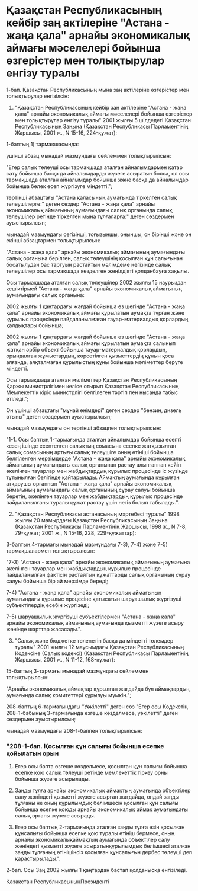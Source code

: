 # Қазақстан Республикасының кейбір заң актілеріне "Астана - жаңа қала" арнайы экономикалық аймағы мәселелері бойынша өзгерістер мен толықтырулар енгізу туралы

1-бап. Қазақстан Республикасының мына заң актілеріне өзгерістер мен толықтырулар енгізілсін:

1. "Қазақстан Республикасының кейбір заң актілеріне "Астана - жаңа қала" арнайы экономикалық аймағы мәселелері бойынша өзгерістер мен толықтырулар енгізу туралы" 2001 жылғы 5 шілдедегі Қазақстан Республикасының Заңына (Қазақстан Республикасы Парламентінің Жаршысы, 2001 ж., N 15-16, 224-құжат):

1-баптың 1) тармақшасында:

үшінші абзац мынадай мазмұндағы сөйлеммен толықтырылсын:

"Егер салық төлеуші осы тармақшада аталған айналымдармен қатар сату бойынша басқа да айналымдарды жүзеге асыратын болса, ол осы тармақшада аталған айналымдар бойынша және басқа да айналымдар бойынша бөлек есеп жүргізуге міндетті.";

төртінші абзацтағы "Астана қаласының аумағында тіркелген салық төлеушілерге:" деген сөздер "Астана - жаңа қала" арнайы экономикалық аймағының аумағындағы салық органында салық төлеушілер ретінде тіркелген мына тұлғаларға:" деген сөздермен ауыстырылсын;

мынадай мазмұндағы сегізінші, тоғызыншы, оныншы, он бірінші және он екінші абзацтармен толықтырылсын:

"Астана - жаңа қала" арнайы экономикалық аймағының аумағындағы салық органына берілген, салық төлеушінің қосылған құн салығынан босатылудан бас тартуын растайтын мәлімдеме негізінде салық төлеушілер осы тармақшада көзделген жеңілдікті қолданбауға хақылы.

Осы тармақшада аталған салық төлеушілер 2002 жылғы 15 наурыздан кешіктірмей "Астана - жаңа қала" арнайы экономикалық аймағының аумағындағы салық органына:

2002 жылғы 1 қаңтардағы жағдай бойынша өз шегінде "Астана - жаңа қала" арнайы экономикалық аймағы құрылатын аумақта тұрған және құрылыс процесінде пайдаланылмаған тауар-материалдық қорлардың қалдықтары бойынша;

2002 жылғы 1 қаңтардағы жағдай бойынша өз шегінде "Астана - жаңа қала" арнайы экономикалық аймағы құрылатын аумақта салынып жатқан әрбір объект бойынша тауар-материалдық қорлардың, орындалған жұмыстардың, көрсетілген қызметтердің құнын қоса алғанда, аяқталмаған құрылыстың құны бойынша мәліметтер беруге міндетті.

Осы тармақшада аталған мәліметтер Қазақстан Республикасының Қаржы министрлігімен келісе отырып Қазақстан Республикасының Мемлекеттік кіріс министрлігі белгілеген тәртіп пен нысанда табыс етіледі.";

Он үшінші абзацтағы "мұнай өнімдері" деген сөздер "бензин, дизель отыны" деген сөздермен ауыстырылсын;

мынадай мазмұндағы он төртінші абзацпен толықтырылсын:

"1-1. Осы баптың 1-тармағында аталған айналымдар бойынша есепті кезең ішінде есептелген салықтың сомасына есепке жатқызылған салық сомасының артығы салық төлеушіге оның өтініші бойынша белгіленген мерзімдерде "Астана - жаңа қала" арнайы экономикалық аймағының аумағындағы салық органынан растау алынғаннан кейін әкелінген тауарлар мен жабдықтардың құрылыс процесінде іс жүзінде тұтынылған бөлігінде қайтарылады. Аймақтың аумағында құрылған атқарушы органның "Астана - жаңа қала" арнайы экономикалық аймағының аумағындағы салық органының сұрау салуы бойынша беретін, әкелінген тауарлар мен жабдықтардың құрылыс процесінде пайдаланылғаны туралы құжат растау үшін негіз болып табылады.".

2. "Қазақстан Республикасы астанасының мәртебесі туралы" 1998 жылғы 20 мамырдағы Қазақстан Республикасының Заңына (Қазақстан Республикасы Парламентінің Жаршысы, 1998 ж., N 7-8, 79-құжат; 2001 ж., N 15-16, 228, 229-құжаттар):

3-баптың 4-тармағы мынадай мазмұндағы 7-3), 7-4) және 7-5) тармақшалармен толықтырылсын:

"7-3) "Астана - жаңа қала" арнайы экономикалық аймағының аумағына әкелінген тауарлар мен жабдықтардың құрылыс процесінде пайдаланылған фактісін растайтын құжаттарды салық органының сұрау салуы бойынша бір ай мерзімде береді;

7-4) "Астана - жаңа қала" арнайы экономикалық аймағының аумағындағы құрылыс процесіне қатысатын шаруашылық жүргізуші субъектілердің есебін жүргізеді;

7-5) шаруашылық жүргізуші субъектілермен "Астана - жаңа қала" арнайы экономикалық аймағының аумағында қызметті жүзеге асыру жөнінде шарттар жасасады.".

3. "Салық және бюджетке төленетін басқа да міндетті төлемдер туралы" 2001 жылғы 12 маусымдағы Қазақстан Республикасының Кодексіне (Салық кодексі) (Қазақстан Республикасы Парламентінің Жаршысы, 2001 ж., N 11-12, 168-құжат):

15-баптың 3-тармағы мынадай мазмұндағы сөйлеммен толықтырылсын:

"Арнайы экономикалық аймақтар құрылған жағдайда бұл аймақтардың аумағында салық комитеттері құрылуы мүмкін.";

208-баптың 6-тармағындағы "Уәкілетті" деген сөз "Егер осы Кодекстің 208-1-бабының 3-тармағында өзгеше көзделмесе, уәкілетті" деген сөздермен ауыстырылсын;

мынадай мазмұндағы 208-1-баппен толықтырылсын:

### "208-1-бап. Қосылған құн салығы бойынша есепке қойылатын орын

1. Егер осы бапта өзгеше көзделмесе, қосылған құн салығы бойынша есепке қою салық төлеуші ретінде мемлекеттік тіркеу орны бойынша жүзеге асырылады.

2. Заңды тұлға арнайы экономикалық аймақтың аумағында объектілер салу жөніндегі қызметті жүзеге асырған жағдайда, ондай заңды тұлғаны не оның құрылымдық бөлімшесін қосылған құн салығы бойынша есепке қоюды арнайы экономикалық аймақ аумағындағы салық органы жүзеге асырады.

3. Егер осы баптың 2-тармағында аталған заңды тұлға өзін қосылған құнсалығы бойынша есепке қою туралы өтініш бермесе, оның арнайы экономикалықаймақтың аумағында объектілер салу жөніндегі қызметті жүзеге асыратынқұрылымдық бөлімшесі аталған заңды тұлғаның өтінішінсіз қосылған құнсалығын дербес төлеуші деп қарастырылады.".

2-бап. Осы Заң 2002 жылғы 1 қаңтардан бастап қолданысқа енгізіледі.

Қазақстан РеспубликасыныңПрезиденті

